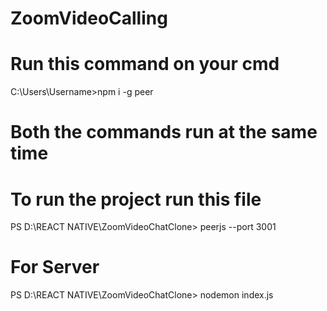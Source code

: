# ZoomVideoCalling

# Run this command on your cmd
C:\Users\Username>npm i -g peer


# Both the commands run at the same time
# To run the project run this file
PS D:\REACT NATIVE\ZoomVideoChatClone> peerjs --port 3001
# For Server
PS D:\REACT NATIVE\ZoomVideoChatClone> nodemon index.js
